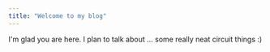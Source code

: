 ```yaml
---
title: "Welcome to my blog"
---
```


I'm glad you are here. I plan to talk about ...
some really neat circuit things :)
